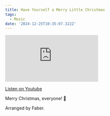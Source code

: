 ```yaml
---
title: Have Yourself a Merry Little Christmas
tags:
  - Music
date: '2024-12-25T10:35:07.322Z'
---
```


<iframe src="https://www.youtube-nocookie.com/embed/4ibBRn0H1ug?modestbranding=1&showinfo=0&rel=0" title="YouTube video player" frameborder="0" allow="accelerometer; autoplay; encrypted-media; gyroscope; picture-in-picture;" allowfullscreen className="youtube_video"></iframe>

[Listen on Youtube](https://youtu.be/4ibBRn0H1ug)

Merry Christmas, everyone! 🎄

Arranged by Faber.
